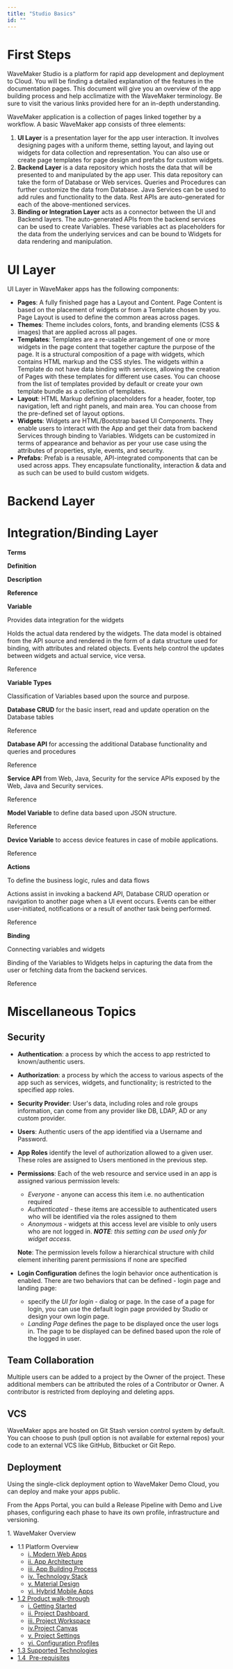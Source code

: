 ```yaml
---
title: "Studio Basics"
id: ""
---
```


# First Steps

WaveMaker Studio is a platform for rapid app development and deployment to Cloud. You will be finding a detailed explanation of the features in the documentation pages. This document will give you an overview of the app building process and help acclimatize with the WaveMaker terminology. Be sure to visit the various links provided here for an in-depth understanding.

WaveMaker application is a collection of pages linked together by a workflow. A basic WaveMaker app consists of three elements:

1. **UI Layer** is a presentation layer for the app user interaction. It involves designing pages with a uniform theme, setting layout, and laying out widgets for data collection and representation. You can also use or create page templates for page design and prefabs for custom widgets.
2. **Backend Layer** is a data repository which hosts the data that will be presented to and manipulated by the app user. This data repository can take the form of Database or Web services. Queries and Procedures can further customize the data from Database. Java Services can be used to add rules and functionality to the data. Rest APIs are auto-generated for each of the above-mentioned services.
3. **Binding or Integration Layer** acts as a connector between the UI and Backend layers. The auto-generated APIs from the backend services can be used to create Variables. These variables act as placeholders for the data from the underlying services and can be bound to Widgets for data rendering and manipulation.

# UI Layer

UI Layer in WaveMaker apps has the following components:

- **Pages**: A fully finished page has a Layout and Content. Page Content is based on the placement of widgets or from a Template chosen by you. Page Layout is used to define the common areas across pages.
- **Themes**: Theme includes colors, fonts, and branding elements (CSS & images) that are applied across all pages.
- **Templates**: Templates are a re-usable arrangement of one or more widgets in the page content that together capture the purpose of the page. It is a structural composition of a page with widgets, which contains HTML markup and the CSS styles. The widgets within a Template do not have data binding with services, allowing the creation of Pages with these templates for different use cases. You can choose from the list of templates provided by default or create your own template bundle as a collection of templates.
- **Layout**: HTML Markup defining placeholders for a header, footer, top navigation, left and right panels, and main area. You can choose from the pre-defined set of layout options.
- **Widgets**: Widgets are HTML/Bootstrap based UI Components. They enable users to interact with the App and get their data from backend Services through binding to Variables. Widgets can be customized in terms of appearance and behavior as per your use case using the attributes of properties, style, events, and security.
- **Prefabs**: Prefab is a reusable, API-integrated components that can be used across apps. They encapsulate functionality, interaction & data and as such can be used to build custom widgets.

# Backend Layer

# Integration/Binding Layer

**Terms**

**Definition**

**Description**

**Reference**

**Variable**

Provides data integration for the widgets

Holds the actual data rendered by the widgets. The data model is obtained from the API source and rendered in the form of a data structure used for binding, with attributes and related objects. Events help control the updates between widgets and actual service, vice versa.

Reference

**Variable Types**

Classification of Variables based upon the source and purpose.

**Database CRUD** for the basic insert, read and update operation on the Database tables

Reference

**Database API** for accessing the additional Database functionality and queries and procedures

Reference

**Service API** from Web, Java, Security for the service APIs exposed by the Web, Java and Security services.

Reference

**Model Variable** to define data based upon JSON structure.

Reference

**Device Variable** to access device features in case of mobile applications.

Reference

**Actions**

To define the business logic, rules and data flows

Actions assist in invoking a backend API, Database CRUD operation or navigation to another page when a UI event occurs. Events can be either user-initiated, notifications or a result of another task being performed.

Reference

**Binding**

Connecting variables and widgets

Binding of the Variables to Widgets helps in capturing the data from the user or fetching data from the backend services.

Reference

# Miscellaneous Topics

## Security

- **Authentication**: a process by which the access to app restricted to known/authentic users.
- **Authorization**: a process by which the access to various aspects of the app such as services, widgets, and functionality; is restricted to the specified app roles.
- **Security Provider**: User's data, including roles and role groups information, can come from any provider like DB, LDAP, AD or any custom provider.
- **Users**: Authentic users of the app identified via a Username and Password.
- **App Roles** identify the level of authorization allowed to a given user. These roles are assigned to Users mentioned in the previous step.
- **Permissions**: Each of the web resource and service used in an app is assigned various permission levels:
    
    - _Everyone_ - anyone can access this item i.e. no authentication required
    - _Authenticated_ - these items are accessible to authenticated users who will be identified via the roles assigned to them
    - _Anonymous_ - widgets at this access level are visible to only users who are not logged in. _**NOTE**: this setting can be used only for widget access._
    
    **Note**: The permission levels follow a hierarchical structure with child element inheriting parent permissions if none are specified
- **Login Configuration** defines the login behavior once authentication is enabled. There are two behaviors that can be defined - login page and landing page:
    - specify the _UI for login_ - dialog or page. In the case of a page for login, you can use the default login page provided by Studio or design your own login page.
    - _Landing Page_ defines the page to be displayed once the user logs in. The page to be displayed can be defined based upon the role of the logged in user.

## Team Collaboration

Multiple users can be added to a project by the Owner of the project. These additional members can be attributed the roles of a Contributor or Owner. A contributor is restricted from deploying and deleting apps.

## VCS

WaveMaker apps are hosted on Git Stash version control system by default. You can choose to push (pull option is not available for external repos) your code to an external VCS like GitHub, Bitbucket or Git Repo.

## Deployment

Using the single-click deployment option to WaveMaker Demo Cloud, you can deploy and make your apps public.

From the Apps Portal, you can build a Release Pipeline with Demo and Live phases, configuring each phase to have its own profile, infrastructure and versioning.

1\. WaveMaker Overview

- 1.1 Platform Overview
    - [i. Modern Web Apps](/learn/app-development/wavemaker-overview/platform-overview/#modern-web-apps)
    - [ii. App Architecture](/learn/app-development/wavemaker-overview/platform-overview/#app-architecture)
    - [iii. App Building Process](/learn/app-development/wavemaker-overview/platform-overview/#app-building-process)
    - [iv. Technology Stack](/learn/app-development/wavemaker-overview/platform-overview/#technology-stack)
    - [v. Material Design](/learn/app-development/wavemaker-overview/platform-overview/#material-design)
    - [vi. Hybrid Mobile Apps](/learn/app-development/wavemaker-overview/platform-overview/#mobile-apps)
- [1.2 Product walk-through](#)
    - [i. Getting Started](#getting-started)
    - [ii. Project Dashboard ](#project-dashboard)
    - [iii. Project Workspace](#workspace)
    - [iv.Project Canvas](#canvas)
    - [v. Project Settings](#settings)
    - [vi. Configuration Profiles](#profiles)
- [1.3 Supported Technologies](/learn/app-development/wavemaker-overview/supported-technologies/)
- [1.4  Pre-requisites](/learn/app-development/wavemaker-overview/pre-requisites/)
